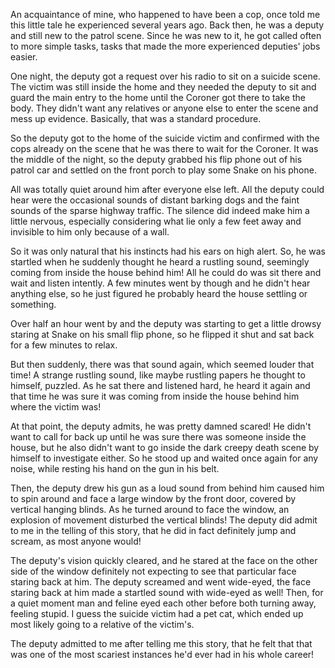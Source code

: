 An acquaintance of mine, who happened to have been a cop, once told me this little tale he experienced several years ago. Back then, he was a deputy and still new to the patrol scene. Since he was new to it, he got called often to more simple tasks, tasks that made the more experienced deputies' jobs easier. 

One night, the deputy got a request over his radio to sit on a suicide scene. The victim was still inside the home and they needed the deputy to sit and guard the main entry to the home until the Coroner got there to take the body. They didn't want any relatives or anyone else to enter the scene and mess up evidence. Basically, that was a standard procedure. 

So the deputy got to the home of the suicide victim and confirmed with the cops already on the scene that he was there to wait for the Coroner. It was the middle of the night, so the deputy grabbed his flip phone out of his patrol car and settled on the front porch to play some Snake on his phone. 

All was totally quiet around him after everyone else left. All the deputy could hear were the occasional sounds of distant barking dogs and the faint sounds of the sparse highway traffic. The silence did indeed make him a little nervous, especially considering what lie only a few feet away and invisible to him only because of a wall. 

So it was only natural that his instincts had his ears on high alert. So, he was startled when he suddenly thought he heard a rustling sound, seemingly coming from inside the house behind him! All he could do was sit there and wait and listen intently. A few minutes went by though and he didn't hear anything else, so he just figured he probably heard the house settling or something. 

Over half an hour went by and the deputy was starting to get a little drowsy staring at Snake on his small flip phone, so he flipped it shut and sat back for a few minutes to relax. 

But then suddenly, there was that sound again, which seemed louder that time! A strange rustling sound, like maybe rustling papers he thought to himself, puzzled. As he sat there and listened hard, he heard it again and that time he was sure it was coming from inside the house behind him where the victim was! 

At that point, the deputy admits, he was pretty damned scared! He didn't want to call for back up until he was sure there was someone inside the house, but he also didn't want to go inside the dark creepy death scene by himself to investigate either. So he stood up and waited once again for any noise, while resting his hand on the gun in his belt. 

Then, the deputy drew his gun as a loud sound from behind him caused him to spin around and face a large window by the front door, covered by vertical hanging blinds. As he turned around to face the window, an explosion of movement disturbed the vertical blinds! The deputy did admit to me in the telling of this story, that he did in fact definitely jump and scream, as most anyone would!

The deputy's vision quickly cleared, and he stared at the face on the other side of the window definitely not expecting to see that particular face staring back at him. The deputy screamed and went wide-eyed, the face staring back at him made a startled sound with wide-eyed as well! Then, for a quiet moment man and feline eyed each other before both turning away, feeling stupid. I guess the suicide victim had a pet cat, which ended up most likely going to a relative of the victim's. 

The deputy admitted to me after telling me this story, that he felt that that was one of the most scariest instances he'd ever had in his whole career!